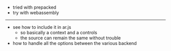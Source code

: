 - tried with prepacked
- try with webassembly


---
- see how to include it in ar.js
  - so basically a context and a controls
  - the source can remain the same without trouble
- how to handle all the options between the various backend
